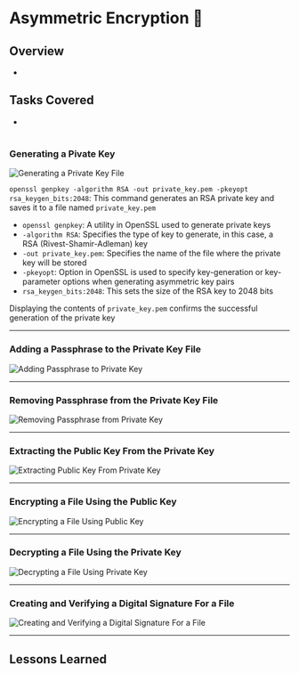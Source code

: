# Asymmetric Encryption 🔑
## Overview
-
## Tasks Covered
-
#
### Generating a Pivate Key 
![Generating a Private Key File](https://github.com/user-attachments/assets/b061e2f9-9145-410b-b764-2c083c496589)

`openssl genpkey -algorithm RSA -out private_key.pem -pkeyopt rsa_keygen_bits:2048`: This command generates an RSA private key and saves it to a file named `private_key.pem`
- `openssl genpkey`: A utility in OpenSSL used to generate private keys
- `-algorithm RSA`: Specifies the type of key to generate, in this case, a RSA (Rivest-Shamir-Adleman) key
- `-out private_key.pem`: Specifies the name of the file where the private key will be stored
- `-pkeyopt`: Option in OpenSSL is used to specify key-generation or key-parameter options when generating asymmetric key pairs
- `rsa_keygen_bits:2048`: This sets the size of the RSA key to 2048 bits

Displaying the contents of `private_key.pem` confirms the successful generation of the private key
__________________________________________________________________________________________________________________
### Adding a Passphrase to the Private Key File
![Adding Passphrase to Private Key](https://github.com/user-attachments/assets/84ad7a2f-c6d3-4fc0-8335-15d691128ea7)

__________________________________________________________________________________________________________________
### Removing Passphrase from the Private Key File
![Removing Passphrase from Private Key](https://github.com/user-attachments/assets/00b566be-e158-47f7-949a-6a2aa4d89606)

__________________________________________________________________________________________________________________
### Extracting the Public Key From the Private Key
![Extracting Public Key From Private Key](https://github.com/user-attachments/assets/f87a7f52-c58e-4764-9908-cef2b7f1d3c2)

__________________________________________________________________________________________________________________
### Encrypting a File Using the Public Key
![Encrypting a File Using Public Key](https://github.com/user-attachments/assets/1c888e4a-383a-45f3-9566-d9dea1d53916)

__________________________________________________________________________________________________________________
### Decrypting a File Using the Private Key
![Decrypting a File Using Private Key](https://github.com/user-attachments/assets/ccb1b5a8-5626-4ad5-aa3f-a53c6a1e7e13)

__________________________________________________________________________________________________________________
### Creating and Verifying a Digital Signature For a File
![Creating and Verifying a Digital Signature For a File](https://github.com/user-attachments/assets/a54d5aa3-ebdc-41b6-964d-452e8be9d87d)

__________________________________________________________________________________________________________________
## Lessons Learned
